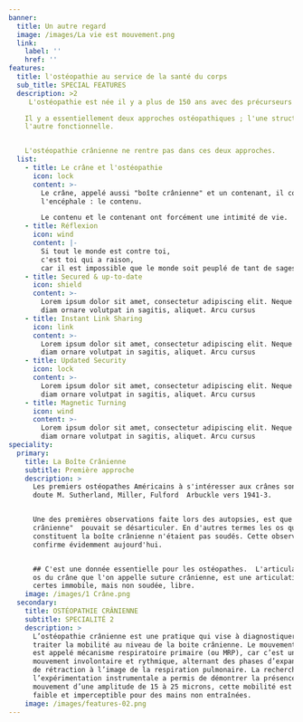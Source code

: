 ```yaml
---
banner:
  title: Un autre regard
  image: /images/La vie est mouvement.png
  link:
    label: ''
    href: ''
features:
  title: l'ostéopathie au service de la santé du corps
  sub_title: SPECIAL FEATURES
  description: >2
     L'ostéopathie est née il y a plus de 150 ans avec des précurseurs comme Still, Sutherland, Frymann et n'a cessé d'évoluer au cours de toutes ces années, comme aujourd'hui, dans des domaines d'ailleurs très inattendus.

    Il y a essentiellement deux approches ostéopathiques ; l'une structurelle,
    l'autre fonctionnelle.


    L'ostéopathie crânienne ne rentre pas dans ces deux approches.
  list:
    - title: Le crâne et l'ostéopathie
      icon: lock
      content: >-
        Le crâne, appelé aussi "boîte crânienne" et un contenant, il contient
        l'encéphale : le contenu.

        Le contenu et le contenant ont forcément une intimité de vie.
    - title: Réflexion
      icon: wind
      content: |-
        Si tout le monde est contre toi,
        c'est toi qui a raison,
        car il est impossible que le monde soit peuplé de tant de sages.
    - title: Secured & up-to-date
      icon: shield
      content: >-
        Lorem ipsum dolor sit amet, consectetur adipiscing elit. Neque enim id
        diam ornare volutpat in sagitis, aliquet. Arcu cursus
    - title: Instant Link Sharing
      icon: link
      content: >-
        Lorem ipsum dolor sit amet, consectetur adipiscing elit. Neque enim id
        diam ornare volutpat in sagitis, aliquet. Arcu cursus
    - title: Updated Security
      icon: lock
      content: >-
        Lorem ipsum dolor sit amet, consectetur adipiscing elit. Neque enim id
        diam ornare volutpat in sagitis, aliquet. Arcu cursus
    - title: Magnetic Turning
      icon: wind
      content: >-
        Lorem ipsum dolor sit amet, consectetur adipiscing elit. Neque enim id
        diam ornare volutpat in sagitis, aliquet. Arcu cursus
speciality:
  primary:
    title: La Boîte Crânienne
    subtitle: Première approche
    description: >
      Les premiers ostéopathes Américains à s'intéresser aux crânes sont sans
      doute M. Sutherland, Miller, Fulford  Arbuckle vers 1941-3. 


      Une des premières observations faite lors des autopsies, est que "la boîte
      crânienne"  pouvait se désarticuler. En d'autres termes les os qui
      constituent la boîte crânienne n'étaient pas soudés. Cette observation se
      confirme évidemment aujourd'hui.


      ## C'est une donnée essentielle pour les ostéopathes.  L'articulation des
      os du crâne que l'on appelle suture crânienne, est une articulation, 
      certes immobile, mais non soudée, libre.
    image: /images/1 Crâne.png
  secondary:
    title: OSTÉOPATHIE CRÂNIENNE
    subtitle: SPECIALITÉ 2
    description: >
      L’ostéopathie crânienne est une pratique qui vise à diagnostiquer et à
      traiter la mobilité au niveau de la boite crânienne. Le mouvement présent
      est appelé mécanisme respiratoire primaire (ou MRP), car c’est un
      mouvement involontaire et rythmique, alternant des phases d’expansion et
      de rétraction à l’image de la respiration pulmonaire. La recherche par
      l’expérimentation instrumentale a permis de démontrer la présence d’un
      mouvement d’une amplitude de 15 à 25 microns, cette mobilité est donc très
      faible et imperceptible pour des mains non entraînées.
    image: /images/features-02.png
---
```










